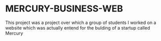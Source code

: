 # MERCURY-BUSINESS-WEB
This project was a project over which a group of  students I worked on a website which was actually entend for the bulding of a startup called Mercury
